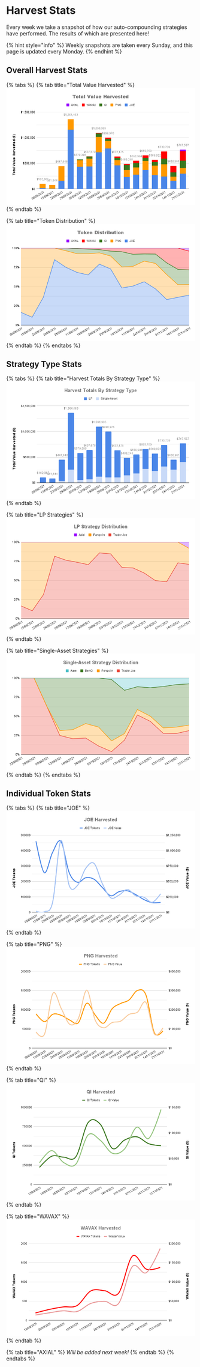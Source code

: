 # Harvest Stats

Every week we take a snapshot of how our auto-compounding strategies have performed. The results of which are presented here!

{% hint style="info" %}
Weekly snapshots are taken every Sunday, and this page is updated every Monday.
{% endhint %}

## Overall Harvest Stats

{% tabs %}
{% tab title="Total Value Harvested" %}
![](<../.gitbook/assets/Total Value Harvested.png>)
{% endtab %}

{% tab title="Token Distribution" %}
![](<../.gitbook/assets/Token Distribution.png>)
{% endtab %}
{% endtabs %}

## Strategy Type Stats

{% tabs %}
{% tab title="Harvest Totals By Strategy Type" %}
![](<../.gitbook/assets/Harvest Totals By Strategy Type.png>)
{% endtab %}

{% tab title="LP Strategies" %}
![](<../.gitbook/assets/LP Strategy Distribution.png>)
{% endtab %}

{% tab title="Single-Asset Strategies" %}
![](<../.gitbook/assets/Single-Asset Strategy Distribution.png>)
{% endtab %}
{% endtabs %}

## Individual Token Stats

{% tabs %}
{% tab title="JOE" %}
![](<../.gitbook/assets/JOE Harvested.png>)
{% endtab %}

{% tab title="PNG" %}
![](<../.gitbook/assets/PNG Harvested.png>)
{% endtab %}

{% tab title="QI" %}
![](<../.gitbook/assets/QI Harvested.png>)
{% endtab %}

{% tab title="WAVAX" %}
![](<../.gitbook/assets/WAVAX Harvested.png>)
{% endtab %}

{% tab title="AXIAL" %}
_Will be added next week!_
{% endtab %}
{% endtabs %}
